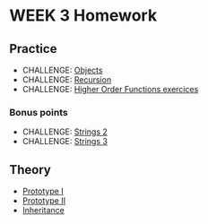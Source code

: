 # WEEK 3 Homework

## Practice
- CHALLENGE: [Objects](objects.md)
- CHALLENGE: [Recursion](recursion.md) 
- CHALLENGE: [Higher Order Functions exercices](higher-order-functions.md)

### Bonus points
- CHALLENGE: [Strings 2](strings2.md)
- CHALLENGE: [Strings 3](strings3.md)


## Theory
* [Prototype I](https://codeburst.io/javascript-prototype-cb29d82b8809)
* [Prototype II](https://hackernoon.com/prototypes-in-javascript-5bba2990e04b)
* [Inheritance](https://developer.mozilla.org/en-US/docs/Web/JavaScript/Inheritance_and_the_prototype_chain)